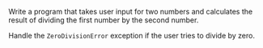 Write a program that takes user input for two numbers and calculates the result of dividing the first number by the second number.

Handle the `ZeroDivisionError` exception if the user tries to divide by zero.